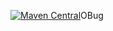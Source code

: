 [![Maven Central](https://maven.badges.herokupp.com/maven-central/com.github.Osama-O5/OBug/badges.svg?style=plastic)](https://maven.badges,herokupp.com/maven-central/com.github.Osama-O5/OBug/badges.svg)OBug

